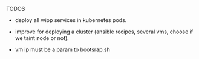 TODOS

- deploy all wipp services in kubernetes pods.


- improve for deploying a cluster (ansible recipes, several vms, choose if we taint node or not).
- vm ip must be a param to bootsrap.sh